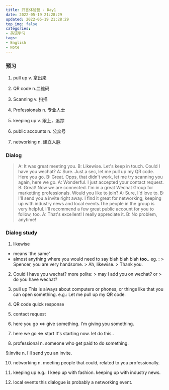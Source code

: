 ```yaml
---
title: 开言体验营 - Day1
date: 2022-05-19 21:28:29
updated: 2022-05-19 21:28:29
top_img: false
categories:
- 英语学习
tags: 
- English
- Note
---
```


### 预习
1. pull up
v. 拿出来

2. QR code
n.二维码

3. Scanning
v. 扫描

4. Professionals
n. 专业人士

5. keeping up
v. 跟上，追踪

6. public accounts
n. 公众号

7. networking
n. 建立人脉

### Dialog
> A: It was great meeting you.
> B: Likewise. Let's keep in touch. Could I have you wechat?
> A: Sure. Just a sec, let me pull up my QR code. Here you go.
> B: Great. Opps, that didn't work, let me try scanning you again, here we go.
> A: Wonderful. I just accepted your contact request.
> B: Great! Now we are connected. I'm in a great Wechat Group for marketting professionals. Would you like to join?
> A: Sure, I'd love to.
> B: I'll send you a invite right away. I find it great for networking, keeping up with industry news and local events.The people in the group is very helpful. I'll recommend a few great public account for you to follow, too.
> A: That's excellent! I really appreciate it.
> B: No problem, anytime!


### Dialog study
1. likewise
* means 'the same'
* almost anything where you would need to say blah blah blah **too**..
eg. : > Spencer, you are very handsome.
		> Ah, likewise.
		> Thank you. 
2.  Could I have you wechat?
    more polite: > may I add you on wechat?
	or  > do you have wechat?
	
3. pull up 
 This is always about computers or phones, or things like that you can open something.
 e.g.: Let me pull up my QR code.
 
 4. QR code
 quick response
 
 5. contact request
 
 6. here you go <=> give something.
I'm giving you something.
 
 7. here we go <=> start
 It's starting now. let do this..
 
 8. professional
 n. someone who get paid to do something.
 
 9.invite
n. I'll send you an invite.
 
 10. networking
 n. meeting people that could, related to you professionally.
 
 11. keeping up
 e.g.: I keep up with fashion. keeping up with industry news.
 
 12. local events
 this dialogue is probably a networking event.
 
 